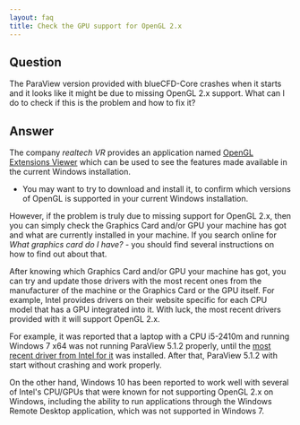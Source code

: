 ```yaml
---
layout: faq
title: Check the GPU support for OpenGL 2.x
---
```



## Question

The ParaView version provided with blueCFD-Core crashes when it starts and it
looks like it might be due to missing OpenGL 2.x support. What can I do to
check if this is the problem and how to fix it?


## Answer

The company _realtech VR_ provides an application named
[OpenGL Extensions Viewer](http://realtech-vr.com/admin/glview) which can be
used to see the features made available in the current Windows installation.
 
 * You may want to try to download and install it, to confirm which versions of
   OpenGL is supported in your current Windows installation.

However, if the problem is truly due to missing support for OpenGL 2.x, then
you can simply check the Graphics Card and/or GPU your machine has got and what
are currently installed in your machine. If you search online for _What
graphics card do I have?_ - you should find several instructions on how to find
out about that.

After knowing which Graphics Card and/or GPU your machine has got, you can try
and update those drivers with the most recent ones from the manufacturer of the
machine or the Graphics Card or the GPU itself. For example, Intel provides
drivers on their website specific for each CPU model that has a GPU integrated
into it. With luck, the most recent drivers provided with it will support
OpenGL 2.x.

For example, it was reported that a laptop with a CPU i5-2410m and running
Windows 7 x64 was not running ParaView 5.1.2 properly, until the
[most recent driver from Intel for it](https://downloadcenter.intel.com/download/24971/Intel-HD-Graphics-Driver-for-Windows-7-8-64-bit?product=52224)
was installed. After that, ParaView 5.1.2 with start without crashing and work
properly.

On the other hand, Windows 10 has been reported to work well with several of
Intel's CPU/GPUs that were known for not supporting OpenGL 2.x on Windows,
including the ability to run applications through the Windows Remote Desktop
application, which was not supported in Windows 7.

